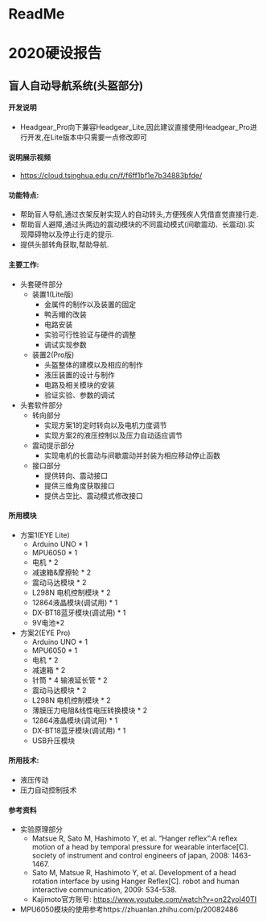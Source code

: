 # ReadMe

# 2020硬设报告

## 盲人自动导航系统(头盔部分)

#### 开发说明
* Headgear_Pro向下兼容Headgear_Lite,因此建议直接使用Headgear_Pro进行开发,在Lite版本中只需要一点修改即可
#### 说明展示视频
* https://cloud.tsinghua.edu.cn/f/f6ff1bf1e7b34883bfde/
#### 功能特点:
  * 帮助盲人导航,通过衣架反射实现人的自动转头,方便残疾人凭借直觉直接行走.
  * 帮助盲人避障,通过头两边的震动模块的不同震动模式(间歇震动、长震动).实现障碍物以及停止行走的提示.
  * 提供头部转角获取,帮助导航.
#### 主要工作:
  * 头套硬件部分
    * 装置1(Lite版)
      * 金属件的制作以及装置的固定
      * 鸭舌帽的改装
      * 电路安装
      * 实验可行性验证与硬件的调整
      * 调试实现参数
    * 装置2(Pro版)
      * 头盔整体的建模以及相应的制作
      * 液压装置的设计与制作
      * 电路及相关模块的安装
      * 验证实验、参数的调试
  * 头套软件部分
    * 转向部分
      * 实现方案1的定时转向以及电机力度调节
      * 实现方案2的液压控制以及压力自动适应调节
    * 震动提示部分
      * 实现电机的长震动与间歇震动并封装为相应移动停止函数
    * 接口部分
      * 提供转向、震动接口
      * 提供三维角度获取接口
      * 提供占空比、震动模式修改接口

#### 所用模块
  * 方案1(EYE Lite)
    * Arduino UNO * 1
    * MPU6050 * 1
    * 电机 * 2
    * 减速箱&摩擦轮 * 2
    * 震动马达模块 * 2
    * L298N 电机控制模块 * 2
    * 12864液晶模块(调试用) * 1
    * DX-BT18蓝牙模块(调试用) * 1
    * 9V电池*2
  * 方案2(EYE Pro)
    * Arduino UNO * 1
    * MPU6050 * 1
    * 电机 * 2
    * 减速箱 * 2
    * 针筒 * 4 输液延长管 * 2
    * 震动马达模块 * 2
    * L298N 电机控制模块 * 2
    * 薄膜压力电阻&线性电压转换模块 * 2
    * 12864液晶模块(调试用) * 1
    * DX-BT18蓝牙模块(调试用) * 1
    * USB升压模块
#### 所用技术:
  * 液压传动
  * 压力自动控制技术
#### 参考资料
  * 实验原理部分
    * Matsue R, Sato M, Hashimoto Y, et al. “Hanger reflex”:A reflex motion of a head by temporal pressure for wearable interface[C]. society of instrument and control engineers of japan, 2008: 1463-1467.
    * Sato M, Matsue R, Hashimoto Y, et al. Development of a head rotation interface by using Hanger Reflex[C]. robot and human interactive communication, 2009: 534-538.
    * Kajimoto官方账号: https://www.youtube.com/watch?v=on22yoI40TI
  * MPU6050模块的使用参考https://zhuanlan.zhihu.com/p/20082486
